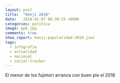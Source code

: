 ```yaml
---
layout: post
title:  "Kenji 2018"
date:   2018-01-07 08:30:15 +0000
categories: politica
image: ppk.jpg
comments: true
show_report: kenji-popularidad-2018.json
tags:
  - infografia
  - actualidad
  - nacional
  - social-tracker
---
```


El menor de los fujimori arranca con buen pie el 2018
